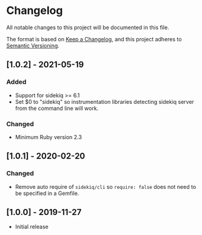 # Changelog
All notable changes to this project will be documented in this file.

The format is based on [Keep a Changelog](https://keepachangelog.com/en/1.0.0/),
and this project adheres to [Semantic Versioning](https://semver.org/spec/v2.0.0.html).

## [1.0.2] - 2021-05-19
### Added
- Support for sidekiq >= 6.1
- Set $0 to "sidekiq" so instrumentation libraries detecting sidekiq server from the command line will work.

### Changed
- Minimum Ruby version 2.3

## [1.0.1] - 2020-02-20
### Changed
- Remove auto require of `sidekiq/cli` so `require: false` does not need to be specified in a Gemfile.

## [1.0.0] - 2019-11-27
- Initial release
